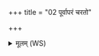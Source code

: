 +++
title = "02 पूर्वापरं चरतो"

+++
<details><summary>मूलम् (WS)</summary>

पूर्वापरं चरतो माययैतौ शिशू क्रीडन्तौ परि यातो अध्वरम् ।  
विश्वान्यन्यो भुवना विचष्टे ऋतूँरन्यो विदधज्जायते नवः ॥ २ ॥
</details>